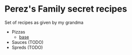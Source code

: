 # Perez's Family secret recipes

Set of recipes as given by my grandma

- Pizzas
  - [base](pizzas/base.md)
- Sauces (TODO)
- Spreds (TODO)
